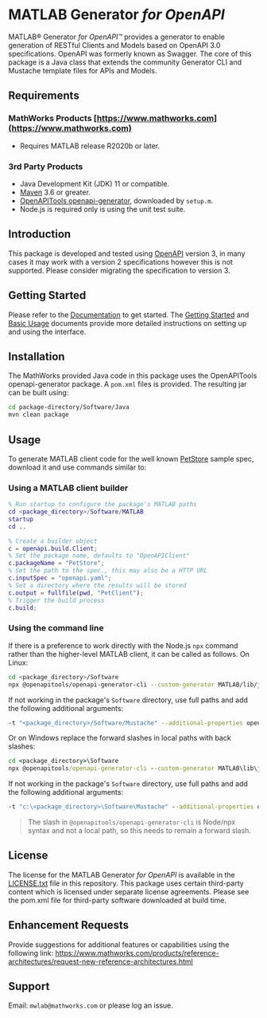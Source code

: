 # MATLAB Generator *for OpenAPI*

MATLAB® Generator *for OpenAPI™* provides a generator to enable generation of RESTful Clients and Models based on OpenAPI 3.0 specifications. OpenAPI was formerly known as Swagger. The core of this package is a Java class that extends the community Generator CLI and Mustache template files for APIs and Models.

## Requirements

### MathWorks Products [https://www.mathworks.com](https://www.mathworks.com)

* Requires MATLAB release R2020b or later.

### 3rd Party Products

* Java Development Kit (JDK) 11 or compatible.
* [Maven](https://maven.apache.org/) 3.6 or greater.
* [OpenAPITools openapi-generator](https://github.com/openapitools/openapi-generator), downloaded by `setup.m`.
* Node.js is required only is using the unit test suite.

## Introduction

This package is developed and tested using [OpenAPI](https://github.com/OAI/OpenAPI-Specification)
version 3, in many cases it may work with a version 2 specifications however this is not supported. Please consider migrating the specification to version 3.

## Getting Started

Please refer to the [Documentation](Documentation/README.md) to get started. The [Getting Started](Documentation/GettingStarted.md) and [Basic Usage](Documentation/BasicUsage.md) documents provide more detailed instructions on setting up and using the interface.

## Installation

The MathWorks provided Java code in this package uses the OpenAPITools openapi-generator package. A `pom.xml` files is provided. The resulting jar can be built using:

```bash
cd package-directory/Software/Java
mvn clean package
```

## Usage

To generate MATLAB client code for the well known [PetStore](https://github.com/swagger-api/swagger-petstore/blob/master/src/main/resources/openapi.yaml) sample spec, download it and use commands similar to:

### Using a MATLAB client builder

```matlab
% Run startup to configure the package's MATLAB paths
cd <package_directory>/Software/MATLAB
startup
cd ..

% Create a builder object
c = openapi.build.Client;
% Set the package name, defaults to "OpenAPIClient"
c.packageName = "PetStore";
% Set the path to the spec., this may also be a HTTP URL
c.inputSpec = "openapi.yaml";
% Set a directory where the results will be stored
c.output = fullfile(pwd, "PetClient");
% Trigger the build process
c.build;
```

### Using the command line

If there is a preference to work directly with the Node.js `npx` command rather than the higher-level MATLAB client, it can be called as follows. On Linux:

```bash
cd <package_directory>/Software
npx @openapitools/openapi-generator-cli --custom-generator MATLAB/lib/jar/MATLABClientCodegen-openapi-generator-0.0.1.jar generate -g MATLAB -i openapi.yaml -o PetClient --package-name PetStore
```

If not working in the package's `Software` directory, use full paths and add the following additional arguments:

```bash
-t "<package_directory>/Software/Mustache" --additional-properties openapiRoot="<package_directory>/Software/MATLAB
```

Or on Windows replace the forward slashes in local paths with back slashes:

```bat
cd <package_directory>\Software
npx @openapitools/openapi-generator-cli --custom-generator MATLAB\lib\jar\MATLABClientCodegen-openapi-generator-0.0.1.jar generate -g MATLAB -i openapi.yaml -o PetClient --package-name PetStore
```

If not working in the package's `Software` directory, use full paths and add the following additional arguments:

```bat
-t "c:\<package_directory>\Software\Mustache" --additional-properties openapiRoot="c:\ <package_directory>\Software\MATLAB"
```

> The slash in `@openapitools/openapi-generator-cli` is Node/npx syntax and not a local path, so this needs to remain a forward slash.

## License

The license for the MATLAB Generator *for OpenAPI* is available in the [LICENSE.txt](LICENSE.txt) file in this repository. This package uses certain third-party content which is licensed under separate license agreements. Please see the pom.xml file for third-party software downloaded at build time.

## Enhancement Requests

Provide suggestions for additional features or capabilities using the following link:
<https://www.mathworks.com/products/reference-architectures/request-new-reference-architectures.html>

## Support

Email: `mwlab@mathworks.com` or please log an issue.

[//]: #  (Copyright 2019-2025 The MathWorks, Inc.)
